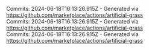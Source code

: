 Commits: 2024-06-18T16:13:26.915Z - Generated via https://github.com/marketplace/actions/artificial-grass
<br>
Commits: 2024-06-18T16:13:26.915Z - Generated via https://github.com/marketplace/actions/artificial-grass
<br>
Commits: 2024-06-18T16:13:26.915Z - Generated via https://github.com/marketplace/actions/artificial-grass
<br>
